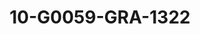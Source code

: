 ---
title: 10-G0059-GRA-1322
image: /v1543919832/viterbo/10-G0059-GRA-1322.jpg
brand: graziana-valentini
layout: vestito
---